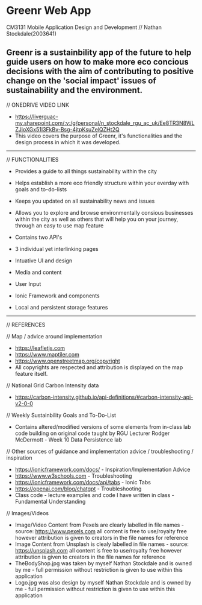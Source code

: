 # Greenr Web App
CM3131 Mobile Application Design and Development 
// Nathan Stockdale(2003641)

Greenr is a sustainbility app of the future to help guide users on how to make more eco concious decisions with the aim of contributing to positive change on the  'social impact' issues of sustainability and the environment.
-------
// ONEDRIVE VIDEO LINK 
- https://liverguac-my.sharepoint.com/:v:/g/personal/n_stockdale_rgu_ac_uk/Ee8TR3N8WLZJioXGx51I3FkBv-Bsg-4jtpKsuZelQZHt2Q 
- This video covers the purpose of Greenr, it's functionalities and the design process in which it was developed. 
-------
// FUNCTIONALITIES
- Provides a guide to all things sustainability within the city 
- Helps establish a more eco friendly structure within your everday with goals and to-do-lists
- Keeps you updated on all sustainability news and issues
- Allows you to explore and browse environmentally consious businesses within the city as well as others that will help you on your journey, through an easy to use map feature

- Contains two API's
- 3 individual yet interlinking pages 
- Intuative UI and design 
- Media and content 
- User Input 
- Ionic Framework and components 
- Local and persistent storage features
-------
// REFERENCES

// Map / advice around implementation 
- https://leafletjs.com 
- https://www.maptiler.com 
- https://www.openstreetmap.org/copyright 
- All copyrights are respected and attribution is displayed on the map feature itself. 

// National Grid Carbon Intensity data 
- https://carbon-intensity.github.io/api-definitions/#carbon-intensity-api-v2-0-0

// Weekly Sustainbility Goals and To-Do-List
- Contains altered/modified versions of some elements from in-class lab code building on original code taught by RGU Lecturer Rodger McDermott - Week 10 Data Persistence lab

// Other sources of guidance and implementation advice / troubleshooting / inspiration 
- https://ionicframework.com/docs/ - Inspiration/Implementation Advice 
- https://www.w3schools.com - Troubleshooting
- https://ionicframework.com/docs/api/tabs - Ionic Tabs 
- https://openai.com/blog/chatgpt - Troubleshooting
- Class code - lecture examples and code I have written in class - Fundamental Understanding 

// Images/Videos 
- Image/Video Content from Pexels are clearly labelled in file names - source: https://www.pexels.com all content is free to use/royalty free however attribution is given to creators in the file names for reference
-  Image Content from Unsplash is clealy labelled in file names - source: https://unsplash.com all content is free to use/royalty free however attribution is given to creators in the file names for reference
- TheBodyShop.jpg was taken by myself Nathan Stockdale and is owned by me - full permission without restriction is given to use within this application 
- Logo.jpg was also design by myself Nathan Stockdale and is owned by me - full permission without restriction is given to use within this application 
